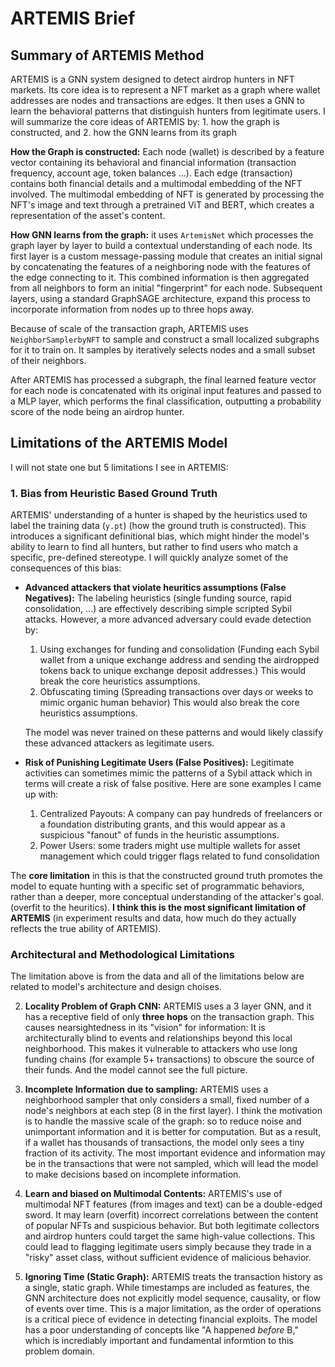 # ARTEMIS Brief


## Summary of ARTEMIS Method

ARTEMIS is a GNN system designed to detect airdrop hunters in NFT markets. Its core idea is to represent a NFT market as a graph where wallet addresses are nodes and transactions are edges. It then uses a GNN to learn the behavioral patterns that distinguish hunters from legitimate users. I will summarize the core ideas of ARTEMIS by: 1. how the graph is constructed, and 2. how the GNN learns from its graph

**How the Graph is constructed:** Each node (wallet) is described by a feature vector containing its behavioral and financial information (transaction frequency, account age, token balances ...). Each edge (transaction) contains both financial details and a multimodal embedding of the NFT involved. The multimodal embedding of NFT is generated by processing the NFT's image and text through a pretrained ViT and BERT, which creates a representation of the asset's content.

**How GNN learns from the graph:** it uses `ArtemisNet` which processes the graph layer by layer to build a contextual understanding of each node. Its first layer is a custom message-passing module that creates an initial signal by concatenating the features of a neighboring node with the features of the edge connecting to it. This combined information is then aggregated from all neighbors to form an initial "fingerprint" for each node. Subsequent layers, using a standard GraphSAGE architecture, expand this process to incorporate information from nodes up to three hops away.

Because of scale of the transaction graph, ARTEMIS uses `NeighborSamplerbyNFT` to sample and construct a small localized subgraphs for it to train on. It samples by iteratively selects nodes and a small subset of their neighbors. 

After ARTEMIS has processed a subgraph, the final learned feature vector for each node is concatenated with its original input features and passed to a MLP layer, which performs the final classification, outputting a probability score of the node being an airdrop hunter.

## Limitations of the ARTEMIS Model

I will not state one but 5 limitations I see in ARTEMIS:

### 1. Bias from Heuristic Based Ground Truth

ARTEMIS' understanding of a hunter is  shaped by the heuristics used to label the training data (`y.pt`) (how the ground truth is constructed). This introduces a significant definitional bias, which might hinder the model's ability to learn to find all hunters, but rather to find users who match a specific, pre-defined stereotype. I will quickly analyze somet of the consequences of this bias:

*   **Advanced attackers that violate heuritics assumptions (False Negatives):** The labeling heuristics (single funding source, rapid consolidation, ...) are effectively describing simple scripted Sybil attacks. However, a more advanced adversary could evade detection by: 
    1. Using exchanges for funding and consolidation (Funding each Sybil wallet from a unique exchange address and sending the airdropped tokens back to unique exchange deposit addresses.) This would break the core heuristics assumptions.
    2. Obfuscating timing (Spreading transactions over days or weeks to mimic organic human behavior) This would also break the core heuristics assumptions.
    
    The model was never trained on these patterns and would likely classify these advanced attackers as legitimate users.

*   **Risk of Punishing Legitimate Users (False Positives):** Legitimate activities can sometimes mimic the patterns of a Sybil attack which in terms will create a risk of false positive. Here are sone examples I came up with:
    1. Centralized Payouts: A company can pay hundreds of freelancers or a foundation distributing grants, and this would appear as a suspicious "fanout" of funds in the heuristic assumptions.
    2. Power Users: some traders might use multiple wallets for asset management which could trigger flags related to fund consolidation

The **core limitation** in this is that the constructed ground truth promotes the model to equate hunting with a specific set of programmatic behaviors, rather than a deeper, more conceptual understanding of the attacker's goal. (overfit to the heuritics). **I think this is the most significant limitation of ARTEMIS** (in experiment results and data, how much do they actually reflects the true ability of ARTEMIS).

### Architectural and Methodological Limitations

The limitation above is from the data and all of the limitations below are related to model's architecture and design choises.

2. **Locality Problem of Graph CNN:** ARTEMIS uses a 3 layer GNN, and it has a receptive field of only **three hops** on the transaction graph. This causes nearsightedness in its "vision" for information: It is architecturally blind to events and relationships beyond this local neighborhood. This makes it vulnerable to attackers who use long funding chains (for example 5+ transactions) to obscure the source of their funds. And the model cannot see the full picture.

3. **Incomplete Information due to sampling:** ARTEMIS uses a neighborhood sampler that only considers a small, fixed number of a node's neighbors at each step (8 in the first layer). I think the motivation is to handle the massive scale of the graph: so to reduce noise and unimportant information and it is better for computation. But as a result, if a wallet has thousands of transactions, the model only sees a tiny fraction of its activity. The most important evidence and information may be in the transactions that were not sampled, which will lead the model to make decisions based on incomplete information.

4. **Learn and biased on Multimodal Contents:** ARTEMIS's use of multimodal NFT features (from images and text) can be a double-edged sword. It may learn (overfit) incorrect correlations between the content of popular NFTs and suspicious behavior. But both legitimate collectors and airdrop hunters could target the same high-value collections. This could lead to flagging legitimate users simply because they trade in a "risky" asset class, without sufficient evidence of malicious behavior.

5. **Ignoring Time (Static Graph):** ARTEMIS treats the transaction history as a single, static graph. While timestamps are included as features, the GNN architecture does not explicitly model  sequence, causality, or flow of events over time. This is a major limitation, as the order of operations is a critical piece of evidence in detecting financial exploits. The model has a poor understanding of concepts like "A happened *before* B," which is incrediably important and fundamental informtion to this problem domain.
